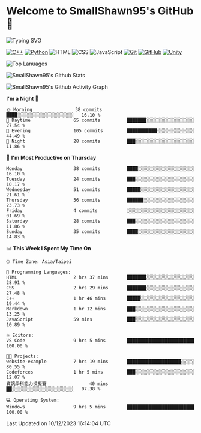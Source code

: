 # Welcome to SmallShawn95's GitHub 👋

![Typing SVG](https://readme-typing-svg.demolab.com/?lines=print("Hello,+world");cout+>>+"Hello,+world!";console.log("Hello,+world!")&center=true&size=22)

<!--
![GitHub User's Stars](https://img.shields.io/github/stars/smallshawn95?color=orange&label=Stars&labelColor=yellow)
![GitHub Followers](https://img.shields.io/github/followers/smallshawn95?color=orange&label=Followers&labelColor=FFDBAC)
-->

<!-- https://shields.io/, https://simpleicons.org/ -->
[![C++](https://img.shields.io/badge/-C++-00599C?style=flat-square&logo=cplusplus)](https://cplusplus.com/)
[![Python](https://img.shields.io/badge/-Python-3776AB?style=flat-square&logo=python&logoColor=ffffff)](https://www.python.org/)
![HTML](https://img.shields.io/badge/-HTML-E34F26?style=flat-square&logo=html5&logoColor=ffffff)
![CSS](https://img.shields.io/badge/-CSS-1572B6?style=flat-square&logo=css3)
![JavaScript](https://img.shields.io/badge/-JavaScript-F7DF1E?style=flat-square&logo=javascript&logoColor=ffffff)
[![Git](https://img.shields.io/badge/-Git-f05032?style=flat-square&logo=git&logoColor=ffffff)](https://git-scm.com/)
[![GitHub](https://img.shields.io/badge/-GitHub-181717?style=flat-square&logo=github)](https://github.com/)
[![Unity](https://img.shields.io/badge/-Unity-000000?style=flat-square&logo=unity)](https://unity.com/)

![Top Lanuages](https://github-readme-stats.vercel.app/api/top-langs/?username=smallshawn95&theme=holi&layout=donut&size_weight=0.5&count_weight=0.5&exclude_repo=smallshawn95.github.io)

![SmallShawn95's Github Stats](https://github-readme-stats.vercel.app/api?username=smallshawn95&theme=holi&show_icons=true)

![SmallShawn95's Github Activity Graph](https://github-readme-activity-graph.vercel.app/graph?username=smallshawn95&theme=tokyo-night)

<!-- ![SmallShawn95's WakaTime Stats](https://github-readme-stats.vercel.app/api/wakatime?username=smallshawn95) -->
<!-- ![Repositorie Card](https://github-readme-stats.vercel.app/api/pin/?username=smallshawn95&repo=Python-Discord-Bot-Course&theme=holi) -->
<!-- ![Repositorie Card](https://github-readme-stats.vercel.app/api/pin/?username=smallshawn95&repo=ZeroJudge-Code&theme=holi) -->

<!--START_SECTION:waka-->
**I'm a Night 🦉** 

```text
🌞 Morning                38 commits          ████░░░░░░░░░░░░░░░░░░░░░   16.10 % 
🌆 Daytime                65 commits          ███████░░░░░░░░░░░░░░░░░░   27.54 % 
🌃 Evening                105 commits         ███████████░░░░░░░░░░░░░░   44.49 % 
🌙 Night                  28 commits          ███░░░░░░░░░░░░░░░░░░░░░░   11.86 % 
```
📅 **I'm Most Productive on Thursday** 

```text
Monday                   38 commits          ████░░░░░░░░░░░░░░░░░░░░░   16.10 % 
Tuesday                  24 commits          ███░░░░░░░░░░░░░░░░░░░░░░   10.17 % 
Wednesday                51 commits          █████░░░░░░░░░░░░░░░░░░░░   21.61 % 
Thursday                 56 commits          ██████░░░░░░░░░░░░░░░░░░░   23.73 % 
Friday                   4 commits           ░░░░░░░░░░░░░░░░░░░░░░░░░   01.69 % 
Saturday                 28 commits          ███░░░░░░░░░░░░░░░░░░░░░░   11.86 % 
Sunday                   35 commits          ████░░░░░░░░░░░░░░░░░░░░░   14.83 % 
```


📊 **This Week I Spent My Time On** 

```text
🕑︎ Time Zone: Asia/Taipei

💬 Programming Languages: 
HTML                     2 hrs 37 mins       ███████░░░░░░░░░░░░░░░░░░   28.91 % 
CSS                      2 hrs 29 mins       ███████░░░░░░░░░░░░░░░░░░   27.48 % 
C++                      1 hr 46 mins        █████░░░░░░░░░░░░░░░░░░░░   19.44 % 
Markdown                 1 hr 12 mins        ███░░░░░░░░░░░░░░░░░░░░░░   13.25 % 
JavaScript               59 mins             ███░░░░░░░░░░░░░░░░░░░░░░   10.89 % 

🔥 Editors: 
VS Code                  9 hrs 5 mins        █████████████████████████   100.00 % 

🐱‍💻 Projects: 
website-example          7 hrs 19 mins       ████████████████████░░░░░   80.55 % 
Codeforces               1 hr 5 mins         ███░░░░░░░░░░░░░░░░░░░░░░   12.07 % 
資訊學科能力模擬賽                40 mins             ██░░░░░░░░░░░░░░░░░░░░░░░   07.38 % 

💻 Operating System: 
Windows                  9 hrs 5 mins        █████████████████████████   100.00 % 
```


 Last Updated on 10/12/2023 16:14:04 UTC
<!--END_SECTION:waka-->

<!--
**smallshawn95/smallshawn95** is a ✨ _special_ ✨ repository because its `README.md` (this file) appears on your GitHub profile.

- 🔭 I’m currently working on ...
- 🌱 I’m currently learning ...
- 👯 I’m looking to collaborate on ...
- 🤔 I’m looking for help with ...
- 💬 Ask me about ...
- 📫 How to reach me: ...
- 😄 Pronouns: ...
- ⚡ Fun fact: ...
-->
